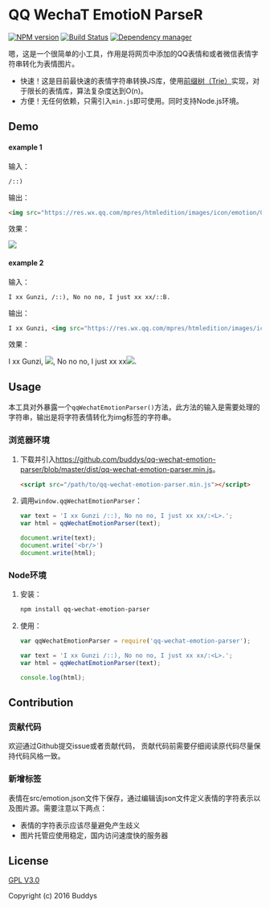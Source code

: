 # QQ WechaT EmotioN ParseR

[![NPM version](https://img.shields.io/npm/v/qq-wechat-emotion-parser.svg?style=flat)](https://www.npmjs.org/package/qq-wechat-emotion-parser)
[![Build Status](https://travis-ci.org/buddys/qq-wechat-emotion-parser.svg?branch=master)](https://travis-ci.org/buddys/qq-wechat-emotion-parser)
[![Dependency manager](https://david-dm.org/buddys/qq-wechat-emotion-parser.png)](https://david-dm.org/buddys/qq-wechat-emotion-parser)

嗯，这是一个很简单的小工具，作用是将网页中添加的QQ表情和或者微信表情字符串转化为表情图片。

* 快速！这是目前最快速的表情字符串转换JS库，使用[前缀树（Trie）][trie]实现，对于限长的表情库，算法复杂度达到O(n)。
* 方便！无任何依赖，只需引入`min.js`即可使用。同时支持Node.js环境。

## Demo

#### example 1

输入： 

```
/::)
```

输出：

```html
<img src="https://res.wx.qq.com/mpres/htmledition/images/icon/emotion/0.gif" alt="/::)">
```

效果：

![](https://res.wx.qq.com/mpres/htmledition/images/icon/emotion/0.gif)
 
#### example 2

输入： 

`I xx Gunzi, /::), No no no, I just xx xx/::B.`

输出：

```html
I xx Gunzi, <img src="https://res.wx.qq.com/mpres/htmledition/images/icon/emotion/0.gif" alt="/::)">, No no no, I just xx xx<img src="https://res.wx.qq.com/mpres/htmledition/images/icon/emotion/2.gif" alt="/::B">.
```

效果：

I xx Gunzi, ![](https://res.wx.qq.com/mpres/htmledition/images/icon/emotion/0.gif), No no no, I just xx xx![](https://res.wx.qq.com/mpres/htmledition/images/icon/emotion/2.gif).


## Usage

本工具对外暴露一个`qqWechatEmotionParser()`方法，此方法的输入是需要处理的字符串，输出是将字符表情转化为img标签的字符串。

### 浏览器环境

1. 下载并引入<https://github.com/buddys/qq-wechat-emotion-parser/blob/master/dist/qq-wechat-emotion-parser.min.js>。    

    ```html
    <script src="/path/to/qq-wechat-emotion-parser.min.js"></script>
    ```

2. 调用`window.qqWechatEmotionParser`：

    ```javascript
    var text = 'I xx Gunzi /::), No no no, I just xx xx/:<L>.';
    var html = qqWechatEmotionParser(text);
    
    document.write(text);
    document.write('<br/>')
    document.write(html);
    ```
    
### Node环境

1. 安装：

    ```bash
    npm install qq-wechat-emotion-parser
    ```
    
2. 使用：

    ```javascript
    var qqWechatEmotionParser = require('qq-wechat-emotion-parser');

    var text = 'I xx Gunzi /::), No no no, I just xx xx/:<L>.';
    var html = qqWechatEmotionParser(text);

    console.log(html);
    ```

## Contribution

### 贡献代码

欢迎通过Github提交issue或者贡献代码，
贡献代码前需要仔细阅读原代码尽量保持代码风格一致。

### 新增标签

表情在src/emotion.json文件下保存，通过编辑该json文件定义表情的字符表示以及图片源。需要注意以下两点：

* 表情的字符表示应该尽量避免产生歧义
* 图片托管应使用稳定，国内访问速度快的服务器

## License

[GPL V3.0](http://www.gnu.org/licenses/gpl-3.0.html)

Copyright (c) 2016 Buddys 

[trie]: https://zh.wikipedia.org/zh-cn/Trie

